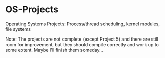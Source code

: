# OS-Projects
Operating Systems Projects: Process/thread scheduling, kernel modules, file systems

Note: The projects are not complete (except Project 5) and there are still room for improvement, but they should compile correctly and work up to some extent. Maybe I'll finish them someday...
